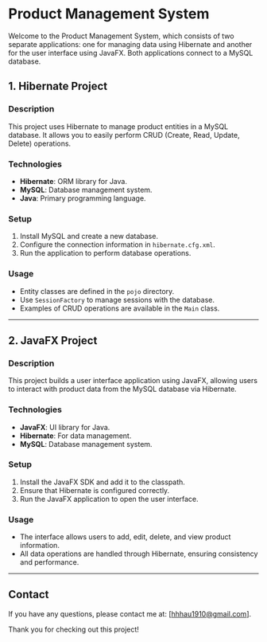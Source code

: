 # Product Management System

Welcome to the Product Management System, which consists of two separate applications: one for managing data using Hibernate and another for the user interface using JavaFX. Both applications connect to a MySQL database.

## 1. Hibernate Project

### Description
This project uses Hibernate to manage product entities in a MySQL database. It allows you to easily perform CRUD (Create, Read, Update, Delete) operations.

### Technologies
- **Hibernate**: ORM library for Java.
- **MySQL**: Database management system.
- **Java**: Primary programming language.

### Setup
1. Install MySQL and create a new database.
2. Configure the connection information in `hibernate.cfg.xml`.
3. Run the application to perform database operations.

### Usage
- Entity classes are defined in the `pojo` directory.
- Use `SessionFactory` to manage sessions with the database.
- Examples of CRUD operations are available in the `Main` class.

---

## 2. JavaFX Project

### Description
This project builds a user interface application using JavaFX, allowing users to interact with product data from the MySQL database via Hibernate.

### Technologies
- **JavaFX**: UI library for Java.
- **Hibernate**: For data management.
- **MySQL**: Database management system.

### Setup
1. Install the JavaFX SDK and add it to the classpath.
2. Ensure that Hibernate is configured correctly.
3. Run the JavaFX application to open the user interface.

### Usage
- The interface allows users to add, edit, delete, and view product information.
- All data operations are handled through Hibernate, ensuring consistency and performance.

---

## Contact
If you have any questions, please contact me at: [hhhau1910@gmail.com].

Thank you for checking out this project!

